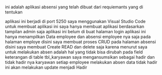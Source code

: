 ini adalah aplikasi absensi yang telah dibuat dari requiemants yang di tentukan

aplikasi ini berjadi di port 5250
saya menggunakan Visual Studio Code untuk membuat aplikasi ini
saya hanya membuat aplikasi berdasarkan tampilan admin saja
aplikasi ini belum di buat halaman login
aplikasi ini hanya menampilkan Data employee dan absensi employee nya saja
pada halaman employe disini saya membuat proses CRUD
pada halaman absensi disini saya membuat Create READ dan delete saja karena
menurut saya untuk melakukan absen adalah hal yang tidak bisa dirubah
pada field keterangan di table tbl_karyawan saya mengansumsikan sebagai hadir dan tidak hadir nya karyawan
setiap employee melakukan absen data tidak hadir ini akan melakukan update menjadi Hadir
